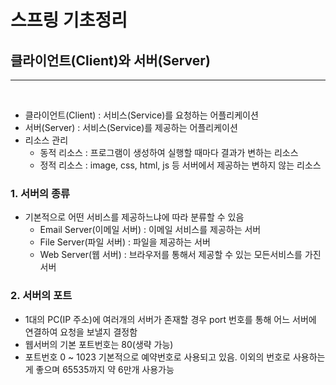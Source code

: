# 스프링 기초정리

##  클라이언트(Client)와 서버(Server)
--- 
<br>

-	클라이언트(Client) : 서비스(Service)를 요청하는 어플리케이션
-	서버(Server) : 서비스(Service)를 제공하는 어플리케이션
-	리소스 관리
	-	동적 리소스 : 프로그램이 생성하여 실행할 때마다 결과가 변하는 리소스
	-	정적 리소스 : image, css, html, js 등 서버에서 제공하는 변하지 않는 리소스

### 1. 서버의 종류

-	기본적으로 어떤 서비스를 제공하느냐에 따라 분류할 수 있음
	- Email Server(이메일 서버) : 이메일 서비스를 제공하는 서버
	- File Server(파일 서버) : 파일을 제공하는 서버
	- Web Server(웹 서버) : 브라우저를 통해서 제공할 수 있는 모든서비스를 가진 서버

### 2. 서버의 포트
-	1대의 PC(IP 주소)에 여러개의 서버가 존재할 경우 port 번호를 통해 어느 서버에 연결하여 요청을 보낼지 결정함
-	웹서버의 기본 포트번호는 80(생략 가능)
-	포트번호 0 ~ 1023 기본적으로 예약번호로 사용되고 있음. 이외의 번호로 사용하는게 좋으며 65535까지 약 6만개 사용가능
